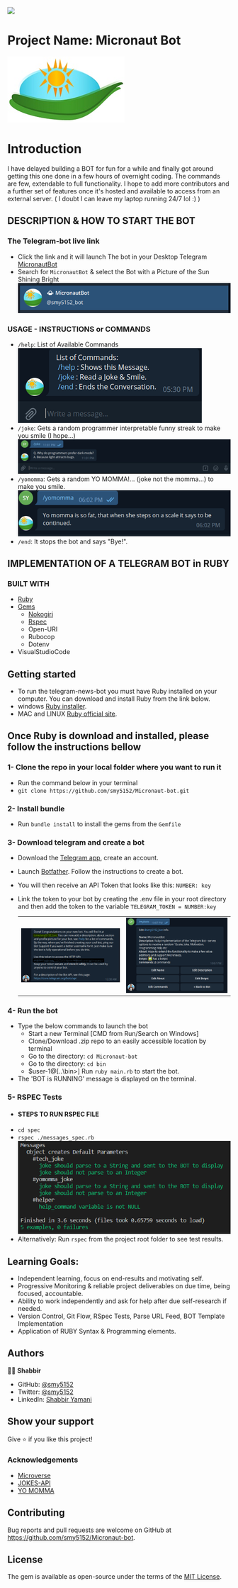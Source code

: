![](https://img.shields.io/badge/Microverse-blueviolet)

# Project Name: Micronaut Bot

![screenshot](logo.jpg)

# Introduction

I have delayed building a BOT for fun for a while and finally got around getting this one done in a few hours of overnight coding. The commands are few, extendable to full functionality. I hope to add more contributors and a further set of features once it's hosted and available to access from an external server. ( I doubt I can leave my laptop running 24/7 lol :) )

## DESCRIPTION & HOW TO START THE BOT

### The Telegram-bot live link

- Click the link and it will launch The bot in your Desktop Telegram [MicronautBot](http://t.me/smy5152_bot)
- Search for `MicronautBot` & select the Bot with a Picture of the Sun Shining Bright![screenshot](./images/search-bot-name.PNG)

### USAGE - INSTRUCTIONS or COMMANDS

- `/help`: List of Available Commands
![screenshot](./images/welcome-message-default.PNG)
- `/joke`: Gets a random programmer interpretable funny streak to make you smile (I hope...)
![screenshot](./images/joke-requested.PNG)
- `/yomomma`: Gets a random YO MOMMA!... (joke not the momma...) to make you smile.
![screenshot](./images/joke-requested-2.PNG)
- `/end`: It stops the bot and says "Bye!".

## IMPLEMENTATION OF A TELEGRAM BOT in RUBY

### BUILT WITH

- [Ruby](https://www.ruby-lang.org/en/)
- [Gems](https://www.ruby-lang.org/en/)
  - [Nokogiri](https://nokogiri.org/)
  - [Rspec](https://rspec.info/)
  - Open-URI
  - Rubocop
  - Dotenv
- VisualStudioCode

## Getting started

- To run the telegram-news-bot you must have Ruby installed on your computer. You can download and install Ruby from the link below.
- windows [Ruby installer](https://rubyinstaller.org/).
- MAC and LINUX [Ruby official site](https://www.ruby-lang.org/en/downloads/).

## Once Ruby is download and installed, please follow the instructions bellow

### 1- Clone the repo in your local folder where you want to run it

- Run the command below in your terminal
- `git clone https://github.com/smy5152/Micronaut-bot.git`

### 2- Install bundle

- Run `bundle install` to install the gems from the `Gemfile`

### 3- Download telegram and create a bot

- Download the [Telegram app](https://desktop.telegram.org/), create an account.
- Launch [Botfather](https://t.me/botfather). Follow the instructions to create a bot.
- You will then receive an API Token that looks like this: `NUMBER: key`
- Link the token to your bot by creating the .env file in your root directory and then add the token to the variable
  `TELEGRAM_TOKEN = NUMBER:key`

  |                                                      |                                                |
  | :--------------------------------------------------: | :--------------------------------------------: |
  | ![screenshot](./images/BotFather-Success-Config.PNG) | ![screenshot](./images/bot-config-options.PNG) |

### 4- Run the bot

- Type the below commands to launch the bot
  - Start a new Terminal [CMD from Run/Search on Windows]
  - Clone/Download .zip repo to an easily accessible location by terminal
  - Go to the directory: `cd Micronaut-bot`
  - Go to the directory: `cd bin`
  - $user-1@[..\bin>] Run `ruby main.rb` to start the bot.
- The 'BOT is RUNNING' message is displayed on the terminal.
### 5- RSPEC Tests
- #### STEPS TO RUN RSPEC FILE
- `cd spec`
- `rspec ./messages_spec.rb`
![screenshot](./images/rspec-0.1.PNG)
- Alternatively: Run `rspec` from the project root folder to see test results.

## Learning Goals:

- Independent learning, focus on end-results and motivating self.
- Progressive Monitoring & reliable project deliverables on due time, being focused, accountable.
- Ability to work independently and ask for help after due self-research if needed.
- Version Control, Git Flow, RSpec Tests, Parse URL Feed, BOT Template Implementation
- Application of RUBY Syntax & Programming elements.

## Authors

🧑‍💻 **Shabbir**

- GitHub: [@smy5152](https://github.com/smy5152)
- Twitter: [@smy5152](https://twitter.com/smy5152)
- LinkedIn: [Shabbir Yamani](https://www.linkedin.com/in/shabbirmyamani/)

## Show your support

Give ⭐️ if you like this project!

### Acknowledgements

- [Microverse](http://bit.ly/fullstackdev-free)
- [JOKES-API](https://readme-jokes.vercel.app/api)
- [YO MOMMA](http://api.yomomma.info/)

## Contributing

Bug reports and pull requests are welcome on GitHub at https://github.com/smy5152/Micronaut-bot.

## License

The gem is available as open-source under the terms of the [MIT License](LICENSE).
